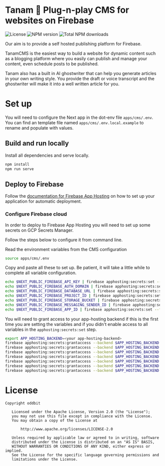 # Tanam 🌱 Plug-n-play CMS for websites on Firebase

![License](https://img.shields.io/npm/l/tanam.svg)
![NPM version](https://img.shields.io/npm/v/tanam.svg)
![Total NPM downloads](https://img.shields.io/npm/dt/tanam.svg)

Our aim is to provide a self hosted publishing platform for Firebase.

TanamCMS is the easiest way to build a website for dynamic content such as a blogging platform where you easily can publish and manage your content, even schedule posts to be published.

Tanam also has a built in AI ghostwriter that can help you generate articles in your own writing style. You provide the draft or voice transcript and the ghostwriter will make it into a well written article for you.

# Set up

You will need to configure the Next app in the dot-env file `apps/cms/.env`. You can find an template file named `apps/cms/.env.local.example` to rename and populate with values.

## Build and run locally

Install all dependencies and serve locally.

```sh
npm install
npm run serve
```

## Deploy to Firebase

Follow the [documentation for Firebase App Hosting](https://firebase.google.com/docs/app-hosting)
on how to set up your application for automatic deployment.

### Configure Firebase cloud

In order to deploy to Firebase App Hosting you will need to set up some secrets on GCP Secrets Manager.

Follow the steps below to configure it from command line.

Read the environment variables from the CMS configuration

```sh
source apps/cms/.env
```

Copy and paste all these to set up. Be patient, it will take a little while to complete all variable configuration.

```sh
echo $NEXT_PUBLIC_FIREBASE_API_KEY | firebase apphosting:secrets:set --force --data-file - firebaseApiKey
echo $NEXT_PUBLIC_FIREBASE_AUTH_DOMAIN | firebase apphosting:secrets:set --force --data-file - firebaseAuthDomain
echo $NEXT_PUBLIC_FIREBASE_DATABASE_URL | firebase apphosting:secrets:set --force --data-file - firebaseDatabaseUrl
echo $NEXT_PUBLIC_FIREBASE_PROJECT_ID | firebase apphosting:secrets:set --force --data-file - firebaseProjectId
echo $NEXT_PUBLIC_FIREBASE_STORAGE_BUCKET | firebase apphosting:secrets:set --force --data-file - firebaseStorageBucket
echo $NEXT_PUBLIC_FIREBASE_MESSAGING_SENDER_ID | firebase apphosting:secrets:set --force --data-file - firebaseMessagingSenderId
echo $NEXT_PUBLIC_FIREBASE_APP_ID | firebase apphosting:secrets:set --force --data-file - firebaseAppId
```

You will need to grant access to your app-hosting backend if this is the first time you are setting the variables
and if you didn't enable access to all variables in the `apphosting:secrets:set` step.

```sh
export APP_HOSTING_BACKEND=<your app-hosting-backend>
firebase apphosting:secrets:grantaccess --backend $APP_HOSTING_BACKEND firebaseApiKey
firebase apphosting:secrets:grantaccess --backend $APP_HOSTING_BACKEND firebaseAuthDomain
firebase apphosting:secrets:grantaccess --backend $APP_HOSTING_BACKEND firebaseDatabaseUrl
firebase apphosting:secrets:grantaccess --backend $APP_HOSTING_BACKEND firebaseProjectId
firebase apphosting:secrets:grantaccess --backend $APP_HOSTING_BACKEND firebaseStorageBucket
firebase apphosting:secrets:grantaccess --backend $APP_HOSTING_BACKEND firebaseMessagingSenderId
firebase apphosting:secrets:grantaccess --backend $APP_HOSTING_BACKEND firebaseAppId
```

# License

```
Copyright oddbit

   Licensed under the Apache License, Version 2.0 (the "License");
   you may not use this file except in compliance with the License.
   You may obtain a copy of the License at

       http://www.apache.org/licenses/LICENSE-2.0

   Unless required by applicable law or agreed to in writing, software
   distributed under the License is distributed on an "AS IS" BASIS,
   WITHOUT WARRANTIES OR CONDITIONS OF ANY KIND, either express or implied.
   See the License for the specific language governing permissions and
   limitations under the License.
```
